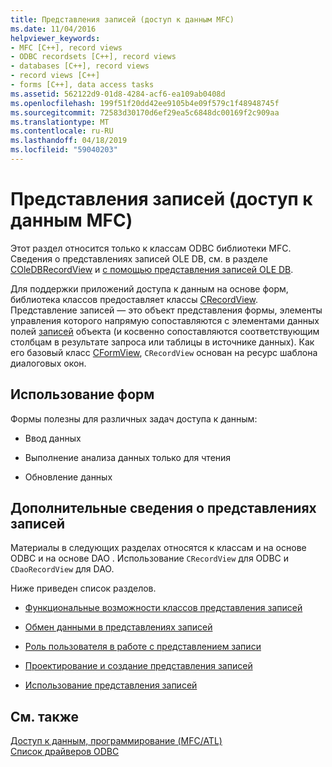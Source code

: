 ```yaml
---
title: Представления записей (доступ к данным MFC)
ms.date: 11/04/2016
helpviewer_keywords:
- MFC [C++], record views
- ODBC recordsets [C++], record views
- databases [C++], record views
- record views [C++]
- forms [C++], data access tasks
ms.assetid: 562122d9-01d8-4284-acf6-ea109ab0408d
ms.openlocfilehash: 199f51f20dd42ee9105b4e09f579c1f48948745f
ms.sourcegitcommit: 72583d30170d6ef29ea5c6848dc00169f2c909aa
ms.translationtype: MT
ms.contentlocale: ru-RU
ms.lasthandoff: 04/18/2019
ms.locfileid: "59040203"
---
```

# <a name="record-views--mfc-data-access"></a>Представления записей (доступ к данным MFC)

Этот раздел относится только к классам ODBC библиотеки MFC. Сведения о представлениях записей OLE DB, см. в разделе [COleDBRecordView](../mfc/reference/coledbrecordview-class.md) и [с помощью представления записей OLE DB](../data/oledb/using-ole-db-record-views.md).

Для поддержки приложений доступа к данным на основе форм, библиотека классов предоставляет классы [CRecordView](../mfc/reference/crecordview-class.md). Представление записей — это объект представления формы, элементы управления которого напрямую сопоставляются с элементами данных полей [записей](../data/odbc/recordset-odbc.md) объекта (и косвенно сопоставляются соответствующим столбцам в результате запроса или таблицы в источнике данных). Как его базовый класс [CFormView](../mfc/reference/cformview-class.md), `CRecordView` основан на ресурс шаблона диалоговых окон.

## <a name="form-uses"></a>Использование форм

Формы полезны для различных задач доступа к данным:

- Ввод данных

- Выполнение анализа данных только для чтения

- Обновление данных

## <a name="further-reading-about-record-views"></a>Дополнительные сведения о представлениях записей

Материалы в следующих разделах относятся к классам и на основе ODBC и на основе DAO . Использование `CRecordView` для ODBC и `CDaoRecordView` для DAO.

Ниже приведен список разделов.

- [Функциональные возможности классов представления записей](../data/features-of-record-view-classes-mfc-data-access.md)

- [Обмен данными в представлениях записей](../data/data-exchange-for-record-views-mfc-data-access.md)

- [Роль пользователя в работе с представлением записи](../data/your-role-in-working-with-a-record-view-mfc-data-access.md)

- [Проектирование и создание представления записей](../data/designing-and-creating-a-record-view-mfc-data-access.md)

- [Использование представления записей](../data/using-a-record-view-mfc-data-access.md)

## <a name="see-also"></a>См. также

[Доступ к данным, программирование (MFC/ATL)](../data/data-access-programming-mfc-atl.md)<br/>
[Список драйверов ODBC](../data/odbc/odbc-driver-list.md)